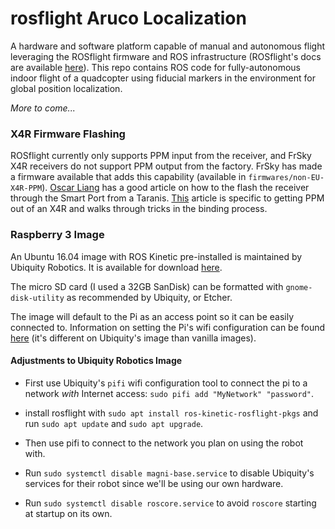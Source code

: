# rosflight Aruco Localization
A hardware and software platform capable of manual and autonomous flight leveraging the ROSflight firmware and ROS infrastructure (ROSflight's docs are available [here](https://rosflight.org/)). This repo contains ROS code for fully-autonomous indoor flight of a quadcopter using fiducial markers in the environment for global position localization.

*More to come...*

### X4R Firmware Flashing
ROSflight currently only supports PPM input from the receiver, and FrSky X4R receivers do not support PPM output from the factory. FrSky has made a firmware available that adds this capability (available in ```firmwares/non-EU-X4R-PPM```). [Oscar Liang](https://oscarliang.com/flash-frsky-rx-firmware/) has a good article on how to the flash the receiver through the Smart Port from a Taranis. [This](https://quadmeup.com/ppm-output-on-frsky-x4r-and-x4r-sb-receivers/) article is specific to getting PPM out of an X4R and walks through tricks in the binding process.

### Raspberry 3 Image
An Ubuntu 16.04 image with ROS Kinetic pre-installed is maintained by Ubiquity Robotics. It is available for download [here](https://downloads.ubiquityrobotics.com/pi.html).

The micro SD card (I used a 32GB SanDisk) can be formatted with ```gnome-disk-utility``` as recommended by Ubiquity, or Etcher.

The image will default to the Pi as an access point so it can be easily connected to. Information on setting the Pi's wifi configuration can be found [here](https://learn.ubiquityrobotics.com/connect_network) (it's different on Ubiquity's image than vanilla images).

#### Adjustments to Ubiquity Robotics Image

* First use Ubiquity's `pifi` wifi configuration tool to connect the pi to a network *with* Internet access: `sudo pifi add "MyNetwork" "password"`.
* install rosflight with `sudo apt install ros-kinetic-rosflight-pkgs` and run `sudo apt update` and `sudo apt upgrade`.
* Then use pifi to connect to the network you plan on using the robot with.

* Run `sudo systemctl disable magni-base.service` to disable Ubiquity's services for their robot since we'll be using our own hardware.
* Run `sudo systemctl disable roscore.service` to avoid `roscore` starting at startup on its own.

